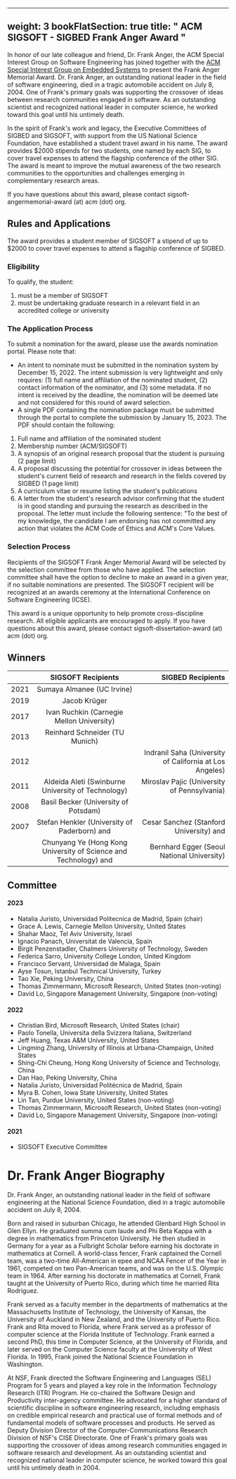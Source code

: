 
---
weight: 3
bookFlatSection: true
title: " ACM SIGSOFT - SIGBED Frank Anger Award "
---


In honor of our late colleague and friend, Dr. Frank Anger, the ACM Special Interest Group on Software Engineering has joined together with the [ACM Special Interest Group on Embedded Systems](https://sigbed.org/) to present the Frank Anger Memorial Award. Dr. Frank Anger, an outstanding national leader in the field of software engineering, died in a tragic automobile accident on July 8, 2004. One of Frank's primary goals was supporting the crossover of ideas between research communities engaged in software. As an outstanding scientist and recognized national leader in computer science, he worked toward this goal until his untimely death.

In the spirit of Frank's work and legacy, the Executive Committees of SIGBED and SIGSOFT, with support from the US National Science Foundation, have established a student travel award in his name. The award provides $2000 stipends for two students, one named by each SIG, to cover travel expenses to attend the flagship conference of the other SIG. The award is meant to improve the mutual awareness of the two research communities to the opportunities and challenges emerging in complementary research areas.

If you have questions about this award, please contact sigsoft-angermemorial-award (at) acm (dot) org.

## Rules and Applications

The award provides a student member of SIGSOFT a stipend of up to $2000 to cover travel expenses to attend a flagship conference of SIGBED.

### Eligibility
To qualify, the student:
1. must be a member of SIGSOFT
2. must be undertaking graduate research in a relevant field in an accredited college or university

### The Application Process
To submit a nomination for the award, please use the awards nomination portal. Please note that:

* An intent to nominate must be submitted in the nomination system by December 15, 2022. The intent submission is very lightweight and only requires: (1) full name and affiliation of the nominated student, (2) contact information of the nominator, and (3) some metadata. If no intent is received by the deadline, the nomination will be deemed late and not considered for this round of award selection.
* A single PDF containing the nomination package must be submitted through the portal to complete the submission by January 15, 2023. The PDF should contain the following:
1. Full name and affiliation of the nominated student
2. Membership number (ACM/SIGSOFT)
3. A synopsis of an original research proposal that the student is pursuing (2 page limit)
4. A proposal discussing the potential for crossover in ideas between the student's current field of research and research in the fields covered by SIGBED (1 page limit)
5. A curriculum vitae or resume listing the student's publications
6. A letter from the student's research advisor confirming that the student is in good standing and pursuing the research as described in the proposal. The letter must include the following sentence: "To the best of my knowledge, the candidate I am endorsing has not committed any action that violates the ACM Code of Ethics and ACM's Core Values.

### Selection Process

Recipients of the SIGSOFT Frank Anger Memorial Award will be selected by the selection committee from those who have applied. The selection committee shall have the option to decline to make an award in a given year, if no suitable nominations are presented. The SIGSOFT recipient will be recognized at an awards ceremony at the International Conference on Software Engineering (ICSE).

This award is a unique opportunity to help promote cross-discipline research. All eligible applicants are encouraged to apply. If you have questions about this award, please contact sigsoft-dissertation-award (at) acm (dot) org.

## Winners
|      | SIGSOFT Recipients | SIGBED Recipients    |
| :---        |    :----:   |          ---: |
| 2021     | Sumaya Almanee (UC Irvine)      |  |
| 2019  | Jacob Krüger       |      |
| 2017  | Ivan Ruchkin (Carnegie Mellon University)	       |      |
| 2013  | Reinhard Schneider (TU Munich)     |      |
| 2012  |      |   Indranil Saha (University of California at Los Angeles)   |
| 2011  | Aldeida Aleti (Swinburne University of Technology)     |  Miroslav Pajic (University of Pennsylvania)|
| 2008 | 	Basil Becker (University of Potsdam)    |  |
| 2007 | 	Stefan Henkler (University of Paderborn)  and  | Cesar Sanchez (Stanford University) and |
| | 	Chunyang Ye (Hong Kong University of Science and Technology)	  and  |Bernhard Egger (Seoul National University)  |

## Committee

#### 2023
* Natalia Juristo, Universidad Politecnica de Madrid, Spain (chair)
* Grace A. Lewis, Carnegie Mellon University, United States
* Shahar Maoz, Tel Aviv University, Israel
* Ignacio Panach, Universitat de Valencia, Spain
* Birgit Penzenstadler, Chalmers University of Technology, Sweden
* Federica Sarro, University College London, United Kingdom
* Francisco Servant, Universidad de Malaga, Spain
* Ayse Tosun, Istanbul Technical University, Turkey
* Tao Xie, Peking University, China
* Thomas Zimmermann, Microsoft Research, United States (non-voting)
* David Lo, Singapore Management University, Singapore (non-voting)

#### 2022
* Christian Bird, Microsoft Research, United States (chair)
* Paolo Tonella, Universita della Svizzera Italiana, Switzerland
* Jeff Huang, Texas A&M University, United States
* Lingming Zhang, University of Illinois at Urbana-Champaign, United States
* Shing-Chi Cheung, Hong Kong University of Science and Technology, China
* Dan Hao, Peking University, China
* Natalia Juristo, Universidad Politécnica de Madrid, Spain
* Myra B. Cohen, Iowa State University, United States
* Lin Tan, Purdue University, United States (non-voting)
* Thomas Zimmermann, Microsoft Research, United States (non-voting)
* David Lo, Singapore Management University, Singapore (non-voting)

#### 2021
* SIGSOFT Executive Committee

# Dr. Frank Anger Biography

Dr. Frank Anger, an outstanding national leader in the field of software engineering at the National Science Foundation, died in a tragic automobile accident on July 8, 2004.

Born and raised in suburban Chicago, he attended Glenbard High School in Glen Ellyn. He graduated summa cum laude and Phi Beta Kappa with a degree in mathematics from Princeton University. He then studied in Germany for a year as a Fulbright Scholar before earning his doctorate in mathematics at Cornell. A world-class fencer, Frank captained the Cornell team, was a two-time All-American in epee and NCAA Fencer of the Year in 1961, competed on two Pan-American teams, and was on the U.S. Olympic team in 1964. After earning his doctorate in mathematics at Cornell, Frank taught at the University of Puerto Rico, during which time he married Rita Rodriguez.

Frank served as a faculty member in the departments of mathematics at the Massachusetts Institute of Technology, the University of Kansas, the University of Auckland in New Zealand, and the University of Puerto Rico. Frank and Rita moved to Florida, where Frank served as a professor of computer science at the Florida Institute of Technology. Frank earned a second PhD, this time in Computer Science, at the University of Florida, and later served on the Computer Science faculty at the University of West Florida. In 1995, Frank joined the National Science Foundation in Washington.

At NSF, Frank directed the Software Engineering and Languages (SEL) Program for 5 years and played a key role in the Information Technology Research (ITR) Program. He co-chaired the Software Design and Productivity inter-agency committee. He advocated for a higher standard of scientific discipline in software engineering research, including emphasis on credible empirical research and practical use of formal methods and of fundamental models of software processes and products. He served as Deputy Division Director of the Computer-Communications Research Division of NSF's CISE Directorate. One of Frank's primary goals was supporting the crossover of ideas among research communities engaged in software research and development. As an outstanding scientist and recognized national leader in computer science, he worked toward this goal until his untimely death in 2004.
